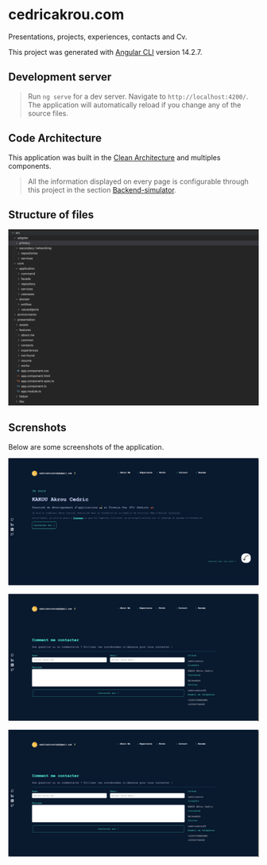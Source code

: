 # cedricakrou.com

Presentations, projects, experiences, contacts and Cv.

This project was generated with [Angular CLI](https://github.com/angular/angular-cli) version 14.2.7.

## Development server

> Run `ng serve` for a dev server. Navigate to `http://localhost:4200/`. The application will automatically reload if you change any of the source files.

## Code Architecture

This application was built in the [Clean Architecture](https://www.codeguru.com/csharp/understanding-onion-architecture/) and multiples components.

> All the information displayed on every page is configurable through this project in the section [Backend-simulator](https://github.com/cedricakrou/my-blog-frontend/tree/main/src/adapter/secondary/networking/repositories/mock/fake.data).

## Structure of files

![Files Structure](documentation/screenshots/files_structure.png "Files Structure")

## Screnshots

Below are some screenshots of the application.

![Home](documentation/screenshots/home.png "Home")

![Contact](documentation/screenshots/contact.png "Contact")

![Resume](documentation/screenshots/contact.png "Resume")
